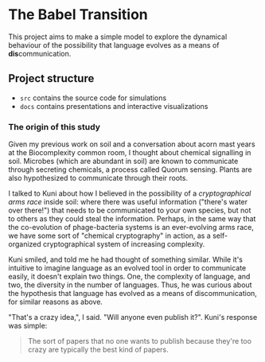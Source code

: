 # The Babel Transition

This project aims to make a simple model to explore the dynamical behaviour of the possibility that language evolves as a means of **dis**communication.

## Project structure

- `src` contains the source code for simulations
- `docs` contains presentations and interactive visualizations


### The origin of this study

Given my previous work on soil and a conversation about acorn mast years at the Biocomplexity common room, I thought about chemical signalling in soil. Microbes (which are abundant in soil) are known to communicate through secreting chemicals, a process called Quorum sensing. Plants are also hypothesized to communicate through their roots. 

I talked to Kuni about how I believed in the possibility of a *cryptographical arms race* inside soil: where there was useful information ("there's water over there!") that needs to be communicated to your own species, but not to others as they could steal the information. Perhaps, in the same way that the co-evolution of phage-bacteria systems is an ever-evolving arms race, we have some sort of "chemical cryptography" in action, as a self-organized cryptographical system of increasing complexity.

Kuni smiled, and told me he had thought of something similar. While it's intuitive to imagine language as an evolved tool in order to communicate easily, it doesn't explain two things. One, the complexity of language, and two, the diversity in the number of languages. Thus, he was curious about the hypothesis that language has evolved as a means of discommunication, for similar reasons as above. 

"That's a crazy idea,", I said. "Will anyone even publish it?". Kuni's response was simple:

> The sort of papers that no one wants to publish because they're too crazy are typically the best kind of papers.
